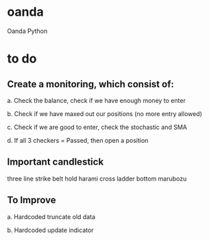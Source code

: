 # oanda
Oanda Python

# to do
## Create a monitoring, which consist of:
a. Check the balance, check if we have enough money to enter

b. Check if we have maxed out our positions (no more entry allowed)

c. Check if we are good to enter, check the stochastic and SMA

d. If all 3 checkers = Passed, then open a position

## Important candlestick
three line strike
belt hold
harami cross
ladder bottom
marubozu

## To Improve
a. Hardcoded truncate old data

b. Hardcoded update indicator